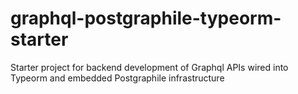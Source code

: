 # graphql-postgraphile-typeorm-starter
Starter project for backend development of Graphql APIs wired into Typeorm and embedded Postgraphile infrastructure
